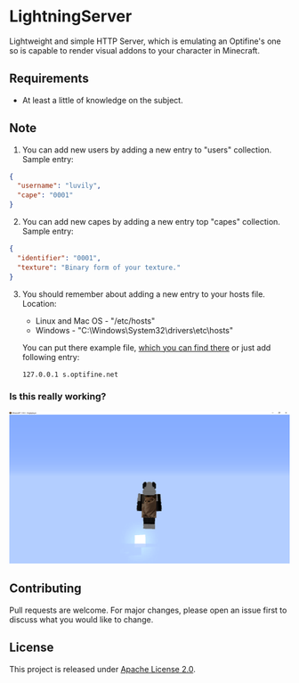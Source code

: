 # LightningServer
Lightweight and simple HTTP Server, which is emulating an Optifine's one so is capable to render visual addons to your character in Minecraft.

## Requirements
- At least a little of knowledge on the subject.

## Note
1. You can add new users by adding a new entry to "users" collection. Sample entry:
```json
{
  "username": "luvily",
  "cape": "0001"
}
```

2. You can add new capes by adding a new entry top "capes" collection. Sample entry:
```json
{
  "identifier": "0001",
  "texture": "Binary form of your texture."
}
```

3. You should remember about adding a new entry to your hosts file.
   Location:
   - Linux and Mac OS - "/etc/hosts"
   - Windows - "C:\Windows\System32\drivers\etc\hosts"
   
   You can put there example file, [which you can find there](./assets/hosts) or just add following entry:
   ```text
   127.0.0.1 s.optifine.net
   ```

### Is this really working?
![You should see here example of addon added using LightningServer, click there to see.](assets/images/example-cape.png)

## Contributing
Pull requests are welcome. For major changes, please open an issue first to discuss what you would like to change.

## License
This project is released under [Apache License 2.0](LICENSE).